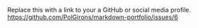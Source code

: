 Replace this with a link to your a GitHub or social media profile.
https://github.com/PolGirons/markdown-portfolio/issues/6
